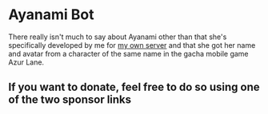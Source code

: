 # Ayanami Bot
There really isn't much to say about Ayanami other than that she's specifically developed by me for [my own server](https://discord.gg/gXnaWhm) and that she got her name and avatar from a character of the same name in the gacha mobile game Azur Lane.

## If you want to donate, feel free to do so using one of the two sponsor links
